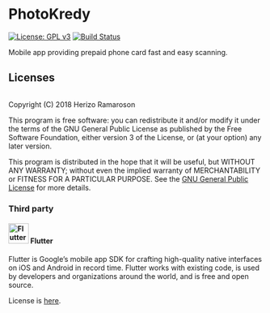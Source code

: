 # PhotoKredy

[![License: GPL v3](https://img.shields.io/badge/License-GPL%20v3-blue.svg)](LICENSE)
[![Build Status](https://travis-ci.org/hramaroson/photokredy.svg?branch=master)](https://travis-ci.org/hramaroson/photokredy) 

Mobile app providing prepaid phone card fast and easy scanning.


## Licenses
<img src="https://gnu.org/graphics/gplv3-127x51.png" alt=""/>

Copyright (C) 2018 Herizo Ramaroson

This program is free software: you can redistribute it and/or modify
it under the terms of the GNU General Public License as published by
the Free Software Foundation, either version 3 of the License, or
(at your option) any later version.

This program is distributed in the hope that it will be useful,
but WITHOUT ANY WARRANTY; without even the implied warranty of 
MERCHANTABILITY or FITNESS FOR A PARTICULAR PURPOSE.  See the
[GNU General Public License](LICENSE) for more details.


### Third party
#### <img src="https://flutter.io/images/flutter-mark-square-100.png" alt="Flutter" width="40" height="40"/> Flutter

Flutter is Google’s mobile app SDK for crafting high-quality native interfaces on iOS and Android in record time. Flutter works with existing code, is used by developers and organizations around the world, and is free and open source. 

License is [here](https://github.com/flutter/flutter/blob/master/LICENSE). 
